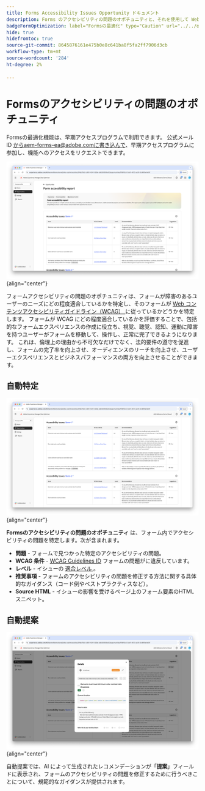 ```yaml
---
title: Forms Accessibility Issues Opportunity ドキュメント
description: Forms のアクセシビリティの問題のオポチュニティと、それを使用して Web サイト上での Forms のアクセシビリティとユーザーエクスペリエンスを向上させる方法について説明します。
badgeFormOptimization: label="Formsの最適化" type="Caution" url="../../opportunity-types/form-optimization.md" tooltip="Formsの最適化"
hide: true
hidefromtoc: true
source-git-commit: 8645876161e475b0e8c641ba8f5fa2ff7906d3cb
workflow-type: tm+mt
source-wordcount: '284'
ht-degree: 2%

---
```



# Formsのアクセシビリティの問題のオポチュニティ

<span class="preview"> Formsの最適化機能は、早期アクセスプログラムで利用できます。 公式メール ID からaem-forms-ea@adobe.comに書き込んで、早期アクセスプログラムに参加し、機能へのアクセスをリクエストできます。</span>

![Formsのアクセシビリティの問題のオポチュニティ ](./assets/forms-accessibility-issues/hero.png){align="center"}

フォームアクセシビリティの問題のオポチュニティは、フォームが障害のあるユーザーのニーズにどの程度適合しているかを特定し、そのフォームが [Web コンテンツアクセシビリティガイドライン（WCAG） ](https://www.w3.org/TR/WCAG21/) に従っているかどうかを特定します。 フォームが WCAG にどの程度適合しているかを評価することで、包括的なフォームエクスペリエンスの作成に役立ち、視覚、聴覚、認知、運動に障害を持つユーザーがフォームを移動して、操作し、正常に完了できるようになります。 これは、倫理上の理由から不可欠なだけでなく、法的要件の遵守を促進し、フォームの完了率を向上させ、オーディエンスのリーチを向上させ、ユーザーエクスペリエンスとビジネスパフォーマンスの両方を向上させることができます。

## 自動特定

![ フォームのアクセシビリティの問題の自動識別 ](./assets/forms-accessibility-issues/auto-identify.png){align="center"}

**Formsのアクセシビリティの問題のオポチュニティ** は、フォーム内でアクセシビリティの問題を特定します。次が含まれます。

* **問題** - フォームで見つかった特定のアクセシビリティの問題。
* **WCAG 条件** - [WCAG Guidelines ID](https://www.w3.org/TR/WCAG21/) フォームの問題がに違反しています。
* **レベル** - イシューの [ 適合レベル ](https://www.w3.org/WAI/WCAG21/Understanding/conformance#levels)。
* **推奨事項** - フォームのアクセシビリティの問題を修正する方法に関する具体的なガイダンス（コード例やベストプラクティスなど）。
* **Source HTML** - イシューの影響を受けるページ上のフォーム要素のHTML スニペット。

## 自動提案

![ フォームのアクセシビリティの問題を自動提案 ](./assets/forms-accessibility-issues/auto-suggest.png){align="center"}

自動提案では、AI によって生成されたレコメンデーションが「**提案**」フィールドに表示され、フォームのアクセシビリティの問題を修正するために行うべきことについて、規範的なガイダンスが提供されます。

<!-- 

## Auto-optimize

[!BADGE Ultimate]{type=Positive tooltip="Ultimate"}

![Auto-optimize forms accessibility issues](./assets/accessibility-issues/auto-optimize.png){align="center"}

Sites Optimizer Ultimate adds the ability to deploy auto-optimization for the form accessibility issues found.

>[!BEGINTABS]

>[!TAB Deploy optimization]

{{auto-optimize-deploy-optimization-slack}}

>[!TAB Request approval]

{{auto-optimize-request-approval}}

>[!ENDTABS]
-->

